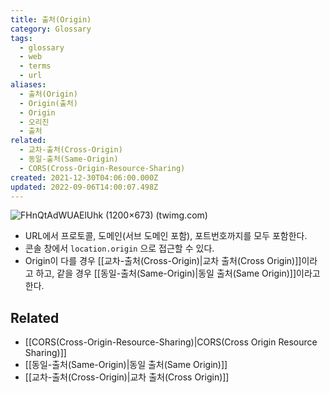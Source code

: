 ```yaml
---
title: 출처(Origin)
category: Glossary
tags:
  - glossary
  - web
  - terms
  - url
aliases:
  - 출처(Origin)
  - Origin(출처)
  - Origin
  - 오리진
  - 출처
related:
  - 교차-출처(Cross-Origin)
  - 동일-출처(Same-Origin)
  - CORS(Cross-Origin-Resource-Sharing)
created: 2021-12-30T04:06:00.000Z
updated: 2022-09-06T14:00:07.498Z
---
```


<Metadata />

![FHnQtAdWUAElUhk (1200×673) (twimg.com)](https://pbs.twimg.com/media/FHnQtAdWUAElUhk?format=jpg&name=medium)

- URL에서 프로토콜, 도메인(서브 도메인 포함), 포트번호까지를 모두 포함한다.
- 콘솔 창에서 `location.origin` 으로 접근할 수 있다.
- Origin이 다를 경우 [[교차-출처(Cross-Origin)|교차 출처(Cross Origin)]]이라고 하고, 같을 경우 [[동일-출처(Same-Origin)|동일 출처(Same Origin)]]이라고 한다.

## Related

- [[CORS(Cross-Origin-Resource-Sharing)|CORS(Cross Origin Resource Sharing)]]
- [[동일-출처(Same-Origin)|동일 출처(Same Origin)]]
- [[교차-출처(Cross-Origin)|교차 출처(Cross Origin)]]
